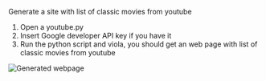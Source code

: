 Generate a site with list of classic movies from youtube

1. Open a youtube.py
2. Insert Google developer API key if you have it
3. Run the python script and viola, you should get an web page with list of classic movies from youtube

![Generated webpage](http://drive.google.com/uc?export=view&id=0B4oMJEtu7TwlUzBJdzBEXzBWT3c)

